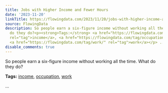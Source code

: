 ```yaml
---
title: Jobs with Higher Income and Fewer Hours
date: '2023-11-20'
linkTitle: https://flowingdata.com/2023/11/20/jobs-with-higher-income-and-fewer-hours/
source: FlowingData
description: So people earn a six-figure income without working all the time. What
  do they do?<p><strong>Tags:</strong> <a href="https://flowingdata.com/tag/income/"
  rel="tag">income</a>, <a href="https://flowingdata.com/tag/occupation/" rel="tag">occupation</a>,
  <a href="https://flowingdata.com/tag/work/" rel="tag">work</a></p> ...
disable_comments: true
---
```

So people earn a six-figure income without working all the time. What do they do?<p><strong>Tags:</strong> <a href="https://flowingdata.com/tag/income/" rel="tag">income</a>, <a href="https://flowingdata.com/tag/occupation/" rel="tag">occupation</a>, <a href="https://flowingdata.com/tag/work/" rel="tag">work</a></p> ...